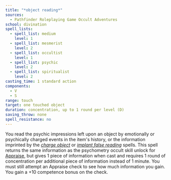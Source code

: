 ```yaml
---
title: "*object reading*"
sources:
  - Pathfinder Roleplaying Game Occult Adventures
school: divination
spell_lists:
  - spell_list: medium
    level: 1
  - spell_list: mesmerist
    level: 2
  - spell_list: occultist
    level: 1
  - spell_list: psychic
    level: 2
  - spell_list: spiritualist
    level: 2
casting_time: 1 standard action
components:
  - V
  - S
range: touch
target: one touched object
duration: concentration, up to 1 round per level (D)
saving_throw: none
spell_resistance: no
---
```


You read the psychic impressions left upon an object by emotionally or psychically charged events in the item's history, or the information imprinted by the [*charge object*](/spells/charge/object/) or [*implant false reading*](/spells/implant-false-reading/) spells. This spell returns the same information as the psychometry occult skill unlock for [Appraise](/skills/appraise/), but gives 1 piece of information when cast and requires 1 round of concentration per additional piece of information instead of 1 minute. You must still attempt an Appraise check to see how much information you gain. You gain a +10 competence bonus on the check.
